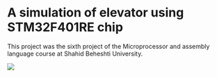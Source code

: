 # A simulation of elevator using STM32F401RE chip
This project was the sixth project of the Microprocessor and assembly language course at Shahid Beheshti University.


![](https://github.com/mohammadhashemii/Microprocessors_Assembly_Course/blob/master/Project-6/demo.gif)

